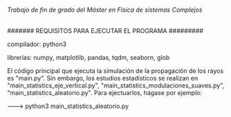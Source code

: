 ###### Trabajo de fin de grado del Máster en Física de sistemas Complejos ####

####### REQUISITOS PARA EJECUTAR EL PROGRAMA #########

compilador: python3

librerías: numpy, matplotlib, pandas, tqdm, seaborn, glob

El código principal que ejecuta la simulación de la propagación de los rayos es
"main.py". Sin embargo, los estudios estadísticos se realizan en 
"main_statistics_eje_vertical.py", "main_statistics_modulaciones_suaves.py", 
"main_statistics_aleatorio.py". Para ejectuarlos, hágase por ejemplo:

---> python3 main_statistics_aleatorio.py

